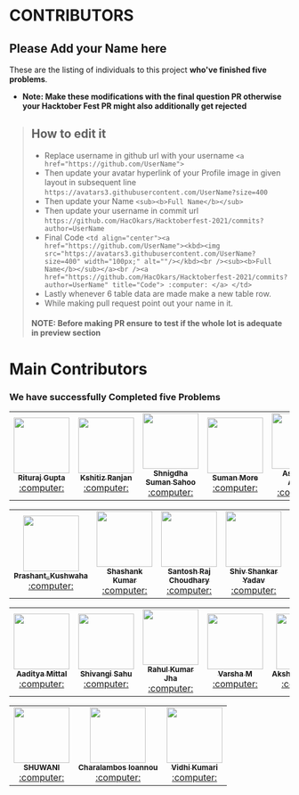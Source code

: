 # CONTRIBUTORS

## Please Add your Name here

These are the listing of individuals to this project **who've finished five problems**.

- **Note: Make these modifications with the final question PR otherwise your Hacktober Fest PR might also additionally get rejected**
> ## How to edit it
>
> - Replace username in github url with your username
    `<a href="https://github.com/UserName"> `
> - Then update your avatar hyperlink of your Profile image in given layout in subsequent line
    `https://avatars3.githubusercontent.com/UserName?size=400`
> - Then update your Name
    `<sub><b>Full Name</b></sub>`
> - Then update your username in commit url
    `https://github.com/HacOkars/Hacktoberfest-2021/commits?author=UserName`
> - Final Code `<td align="center"><a href="https://github.com/UserName"><kbd><img src="https://avatars3.githubusercontent.com/UserName?size=400" width="100px;" alt=""/></kbd><br /><sub><b>Full Name</b></sub></a><br /><a href="https://github.com/HacOkars/Hacktoberfest-2021/commits?author=UserName" title="Code"> :computer: </a> </td>`
> - Lastly whenever 6 table data are made make a new table row.
> - While making pull request point out your name in it.
>
> #### NOTE: Before making PR ensure to test if the whole lot is adequate in preview section

# Main Contributors

### We have successfully Completed five Problems

<table>
<tr><td align="center"><a href="https://github.com/RiturajGupta21"><kbd><img src="https://avatars3.githubusercontent.com/riturajgupta21?size=400" width="100px;" alt=""/></kbd><br /><sub><b>Rituraj Gupta</b></sub></a><br /><a href="https://github.com/HacOkars/Hacktoberfest-2021/commits?author=riturajgupta21" title="Code"> :computer: </a> </td>
<td align="center"><a href="https://github.com/kshitizranjan15"><kbd><img src="https://avatars3.githubusercontent.com/kshitizranjan15?size=400" width="100px;" alt=""/></kbd><br /><sub><b>Kshitiz Ranjan</b></sub></a><br /><a href="https://github.com/HacOkars/Hacktoberfest-2021/commits?author=kshitizranjan15" title="Code"> :computer: </a> </td>
<td align="center"><a href="https://github.com/Shnigdha"><kbd><img src="https://avatars3.githubusercontent.com/Shnigdha?size=400" width="100px;" alt=""/></kbd><br /><sub><b>Shnigdha Suman Sahoo</b></sub></a><br /><a href="https://github.com/HacOkars/Hacktoberfest-2021/commits?author=Shnigdha" title="Code"> :computer: </a> </td>
<td align="center"><a href="https://github.com/SumanMore"><kbd><img src="https://avatars3.githubusercontent.com/SumanMore?size=400" width="100px;" alt=""/></kbd><br /><sub><b>Suman More</b></sub></a><br /><a href="https://github.com/HacOkars/Hacktoberfest-2021/commits?author=SumanMore" title="Code"> :computer: </a> </td>
<td align="center"><a href="https://github.com/Ashutosh-107"><kbd><img src="https://avatars3.githubusercontent.com/Ashutosh-107?size=400" width="100px;" alt=""/></kbd><br /><sub><b>Ashutosh Anand</b></sub></a><br /><a href="https://github.com/HacOkars/Hacktoberfest-2021/commits?author=Ashutosh-107" title="Code"> :computer: </a> </td>
<td align="center"><a href="https://github.com/harshmanu22900"><kbd><img src="https://avatars3.githubusercontent.com/harshmanu22900?size=400" width="100px;" alt=""/></kbd><br /><sub><b>Harsh Raj</b></sub></a><br /><a href="https://github.com/HacOkars/Hacktoberfest-2021/commits?author=harshmanu22900" title="Code"> :computer: </a> </td>
</tr>
</table>
<table>
<tr><td align="center"><a href="https://github.com/praku27"><kbd><img src="https://avatars3.githubusercontent.com/praku27?size=400" width="100px;" alt=""/></kbd><br /><sub><b>Prashant_Kushwaha</b></sub></a><br /><a href="https://github.com/HacOkars/Hacktoberfest-2021/commits?author=praku27" title="Code"> :computer: </a> </td>
<td align="center"><a href="https://github.com/221bshashank"><kbd><img src="https://avatars3.githubusercontent.com/221bshashank?size=400" width="100px;" alt=""/></kbd><br /><sub><b>Shashank Kumar</b></sub></a><br /><a href="https://github.com/HacOkars/Hacktoberfest-2021/commits?author=221bshashank" title="Code"> :computer: </a> </td>
<td align="center"><a href="https://github.com/SRChoudhary672"><kbd><img src="https://avatars3.githubusercontent.com/SRChoudhary672?size=400" width="100px;" alt=""/></kbd><br /><sub><b>Santosh Raj Choudhary</b></sub></a><br /><a href="https://github.com/HacOkars/Hacktoberfest-2021/commits?author=SRChoudhary672" title="Code"> :computer: </a> </td>
<td align="center"><a href="https://github.com/shivyadav10012001"><kbd><img src="https://avatars3.githubusercontent.com/shivyadav10012001?size=400" width="100px;" alt=""/></kbd><br /><sub><b>Shiv Shankar Yadav</b></sub></a><br /><a href="https://github.com/HacOkars/Hacktoberfest-2021/commits?author=shivyadav10012001" title="Code"> :computer: </a> </td>
<td align="center"><a href="https://github.com/sanskarn17"><kbd><img src="https://avatars3.githubusercontent.com/sanskarn17?size=400" width="100px;" alt=""/></kbd><br /><sub><b>Sanskar Nougrahiya</b></sub></a><br /><a href="https://github.com/HacOkars/Hacktoberfest-2021/commits?author=sanskarn17" title="Code"> :computer: </a> </td>
<td align="center"><a href="https://github.com/Apurv0007"><kbd><img src="https://avatars3.githubusercontent.com/Apurv0007?size=400" width="100px;" alt=""/></kbd><br /><sub><b>Apurv Kumar</b></sub></a><br /><a href="https://github.com/HacOkars/Hacktoberfest-2021/commits?author=Apurv0007" title="Code"> :computer: </a> </td>
</tr>
</table>
<table>
<tr><td align="center"><a href="https://github.com/aadityamittal"><kbd><img src="https://avatars3.githubusercontent.com/aadityamittal?size=400" width="100px;" alt=""/></kbd><br /><sub><b>Aaditya Mittal</b></sub></a><br /><a href="https://github.com/HacOkars/Hacktoberfest-2021/commits?author=aadityamittal" title="Code"> :computer: </a> </td>
<td align="center"><a href="https://github.com/shivangisahu12"><kbd><img src="https://avatars3.githubusercontent.com/shivangisahu12?size=400" width="100px;" alt=""/></kbd><br /><sub><b>Shivangi Sahu</b></sub></a><br /><a href="https://github.com/HacOkars/Hacktoberfest-2021/commits?author=shivangisahu12" title="Code"> :computer: </a> </td>
<td align="center"><a href="https://github.com/rahulkumarjha21"><kbd><img src="https://avatars3.githubusercontent.com/rahulkumarjha21?size=400" width="100px;" alt=""/></kbd><br /><sub><b>Rahul Kumar Jha</b></sub></a><br /><a href="https://github.com/HacOkars/Hacktoberfest-2021/commits?author=rahulkumarjha21" title="Code"> :computer: </a> </td>
<td align="center"><a href="https://github.com/varshamanjunath"><kbd><img src="https://avatars3.githubusercontent.com/varshamanjunath?size=400" width="100px;" alt=""/></kbd><br /><sub><b>Varsha M</b></sub></a><br /><a href="https://github.com/HacOkars/Hacktoberfest-2021/commits?author=varshamanjunath" title="Code"> :computer: </a> </td>
<td align="center"><a href="https://github.com/AkshayNachappa"><kbd><img src="https://avatars3.githubusercontent.com/AkshayNachappa?size=400" width="100px;" alt=""/></kbd><br /><sub><b>AkshayNachappa</b></sub></a><br /><a href="https://github.com/HacOkars/Hacktoberfest-2021/commits?author=AkshayNachappa" title="Code"> :computer: </a> </td>
<td align="center"><a href="https://github.com/priyansupritam"><kbd><img src="https://avatars3.githubusercontent.com/priyansupritam?size=400" width="100px;" alt=""/></kbd><br /><sub><b>Priyansu Pritam Sahoo</b></sub></a><br /><a href="https://github.com/HacOkars/Hacktoberfest-2021/commits?author=priyansupritam" title="Code"> :computer: </a> </td>
<td align="center"><a href="https://github.com/ujjwaljamuar"><kbd><img src="https://avatars.githubusercontent.com/u/56722405?v=4?size=400" width="100px;" alt=""/></kbd><br /><sub><b>Ujjwal Jamuar</b></sub></a><br /><a href="https://github.com/HacOkars/Hacktoberfest-2021/commits?author=ujjwaljamuar" title="Code"> :computer: </a> </td>
</tr>
</table>
<table>
<tr><td align="center"><a href="https://github.com/Shuwani"><kbd><img src="https://avatars3.githubusercontent.com/Shuwani?size=400" width="100px;" alt=""/></kbd><br /><sub><b>SHUWANI</b></sub></a><br /><a href="https://github.com/HacOkars/Hacktoberfest-2021/commits?author=Shuwani" title="Code"> :computer: </a> </td>
<td align="center"><a href="https://github.com/CharalambosIoannou"><kbd><img src="https://avatars3.githubusercontent.com/CharalambosIoannou?size=400" width="100px;" alt=""/></kbd><br /><sub><b>Charalambos Ioannou</b></sub></a><br /><a href="https://github.com/HacOkars/Hacktoberfest-2021/commits?author=CharalambosIoannou" title="Code"> :computer: </a> </td>
<td align="center"><a href="https://github.com/vidhi09-tech"><kbd><img src="https://avatars3.githubusercontent.com/vidhi09-tech?size=400" width="100px;" alt=""/></kbd><br /><sub><b>Vidhi Kumari</b></sub></a><br /><a href="https://github.com/HacOkars/Hacktoberfest-2021/commits?author=vidhi09-tech" title="Code"> :computer: </a> </td>
</tr>
</table>
